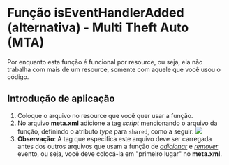 # Função **isEventHandlerAdded** (alternativa) - Multi Theft Auto (MTA)
Por enquanto esta função é funcional por resource, ou seja, ela não trabalha com mais de um resource, somente com aquele que você usou o código.
## Introdução de aplicação
1. Coloque o arquivo no resource que você quer usar a função.
2. No arquivo **meta.xml** adicione a tag *script* mencionando o arquivo da função, definindo o atributo *type* para `shared`, como a seguir:
![](https://i.imgur.com/WBsv0jN.png)
3. **Observação**: A tag que especifica este arquivo deve ser carregada antes dos outros arquivos que usam a função de [*adicionar*](https://wiki.multitheftauto.com/wiki/AddEventHandler) e [*remover*](https://wiki.multitheftauto.com/wiki/RemoveEventHandler) evento, ou seja, você deve colocá-la em "primeiro lugar" no **meta.xml**.
